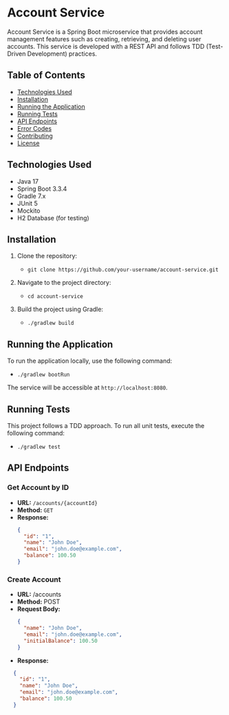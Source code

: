 # Account Service

Account Service is a Spring Boot microservice that provides account management features such as creating, retrieving, and deleting user accounts. This service is developed with a REST API and follows TDD (Test-Driven Development) practices.

## Table of Contents

- [Technologies Used](#technologies-used)
- [Installation](#installation)
- [Running the Application](#running-the-application)
- [Running Tests](#running-tests)
- [API Endpoints](#api-endpoints)
- [Error Codes](#error-codes)
- [Contributing](#contributing)
- [License](#license)

## Technologies Used

- Java 17
- Spring Boot 3.3.4
- Gradle 7.x
- JUnit 5
- Mockito
- H2 Database (for testing)

## Installation

1. Clone the repository:
   - `git clone https://github.com/your-username/account-service.git`
   
2. Navigate to the project directory:
   - `cd account-service`
   
3. Build the project using Gradle:
   - `./gradlew build`

## Running the Application

To run the application locally, use the following command:
- `./gradlew bootRun`

The service will be accessible at `http://localhost:8080`.

## Running Tests

This project follows a TDD approach. To run all unit tests, execute the following command:
- `./gradlew test`

## API Endpoints

### Get Account by ID

- **URL:** `/accounts/{accountId}`
- **Method:** `GET`
- **Response:**
  ```json
  {
    "id": "1",
    "name": "John Doe",
    "email": "john.doe@example.com",
    "balance": 100.50
  }

### Create Account

- **URL:** /accounts
- **Method:** POST
- **Request Body:**
  ```json
  {
    "name": "John Doe",
    "email": "john.doe@example.com",
    "initialBalance": 100.50
  }
  
- **Response:**
 ```json
   {
     "id": "1",
     "name": "John Doe",
     "email": "john.doe@example.com",
     "balance": 100.50
   }
```
